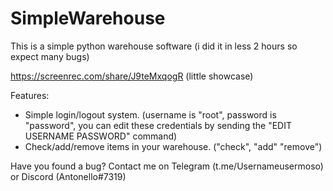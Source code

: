 # SimpleWarehouse
This is a simple python warehouse software (i did it in less 2 hours so expect many bugs)

https://screenrec.com/share/J9teMxqogR (little showcase)

Features:
  - Simple login/logout system. (username is "root", password is "password", you can edit these credentials by sending the "EDIT USERNAME PASSWORD" command)
  - Check/add/remove items in your warehouse. ("check", "add" "remove")
  


Have you found a bug? Contact me on Telegram (t.me/Usernameusermoso) or Discord (Antonello#7319)

